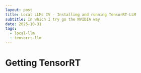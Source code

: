 ```yaml
---
layout: post
title: Local LLMs IV - Installing and running TensorRT-LLM
subtitle: In which I try go the NVIDIA way
date: 2025-10-31
tags:
  - local-llm
  - tensorrt-llm
---
```


# Getting TensorRT
